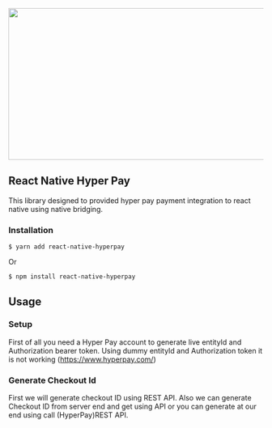 
<p align="center">
<img  width="600" height="300" src="https://github.com/codianttechnology/react-native-hyperpay/blob/main/react-native-hyperpay.png">
  </p>
  
## React Native Hyper Pay
  
  This library designed to provided hyper pay payment integration to react native using native bridging.
  
### Installation

`$ yarn add react-native-hyperpay`

Or

`$ npm install react-native-hyperpay`

## Usage

### Setup

First of all you need a Hyper Pay account to generate live entityId and Authorization bearer token. Using dummy entityId and Authorization token it is not working (https://www.hyperpay.com/)


### Generate Checkout Id

First we will generate checkout ID using REST API. Also we can generate Checkout ID from server end and get using API or you can generate at our end using call (HyperPay)REST API.
